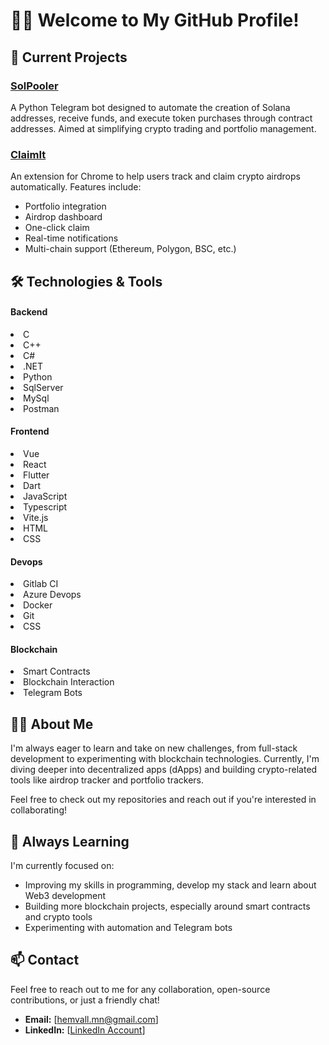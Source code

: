 # 👨‍💻 Welcome to My GitHub Profile!

## 🚀 Current Projects

### [SolPooler](https://github.com/hemvall/sol-pooler-telegram-bot)
A Python Telegram bot designed to automate the creation of Solana addresses, receive funds, and execute token purchases through contract addresses. Aimed at simplifying crypto trading and portfolio management.

### [ClaimIt](https://github.com/hemvall/ClaimIt)
An extension for Chrome to help users track and claim crypto airdrops automatically. Features include:
- Portfolio integration
- Airdrop dashboard
- One-click claim
- Real-time notifications
- Multi-chain support (Ethereum, Polygon, BSC, etc.)


## 🛠️ Technologies & Tools
<h4 align="left">Backend</h4>
<li>C</li>
<li>C++</li>
<li>C#</li>
<li>.NET</li>
<li>Python</li>
<li>SqlServer</li>
<li>MySql</li>
<li>Postman</li>
<h4 align="left">Frontend</h4>
<li>Vue</li>
<li>React</li>
<li>Flutter</li>
<li>Dart</li>
<li>JavaScript</li>
<li>Typescript</li>
<li>Vite.js</li>
<li>HTML</li>
<li>CSS</li>

<h4 align="left">Devops</h4>
<li>Gitlab CI</li>
<li>Azure Devops</li>
<li>Docker</li>
<li>Git</li>
<li>CSS</li>

<h4 align="left">Blockchain</h4>
<li>Smart Contracts</li>
<li>Blockchain Interaction</li>
<li>Telegram Bots</li>

<!--
![C](https://img.shields.io/badge/c-%2300599C.svg?style=for-the-badge&logo=c&logoColor=white) 
![C#](https://img.shields.io/badge/c%23-%23239120.svg?style=for-the-badge&logo=csharp&logoColor=white) 
![.Net](https://img.shields.io/badge/.NET-5C2D91?style=for-the-badge&logo=.net&logoColor=white) ![Next JS](https://img.shields.io/badge/Next-black?style=for-the-badge&logo=next.js&logoColor=white) 
![Python](https://img.shields.io/badge/python-3670A0?style=for-the-badge&logo=python&logoColor=ffdd54) 
![Vue.js](https://img.shields.io/badge/vue.js-%2335495e.svg?style=for-the-badge&logo=vuedotjs&logoColor=%234FC08D) ![Nginx](https://img.shields.io/badge/nginx-%23009639.svg?style=for-the-badge&logo=nginx&logoColor=white)
![Native JavaScript](https://img.shields.io/badge/javascript-%23323330.svg?style=for-the-badge&logo=javascript&logoColor=%23F7DF1E) 
![PowerShell](https://img.shields.io/badge/PowerShell-%235391FE.svg?style=for-the-badge&logo=powershell&logoColor=white) 
![TailwindCSS](https://img.shields.io/badge/tailwindcss-%2338B2AC.svg?style=for-the-badge&logo=tailwind-css&logoColor=white) 
![HTML5](https://img.shields.io/badge/html5-%23E34F26.svg?style=for-the-badge&logo=html5&logoColor=white) 

- **Tools:** Git, Gitlab, Azure Devops, Docker, Telegram Bot API
- **Blockchain:** Smart Contracts, Crypto (Airdrops, Multi-chain support)
-->
## 👨‍💻 About Me

I'm always eager to learn and take on new challenges, from full-stack development to experimenting with blockchain technologies. Currently, I'm diving deeper into decentralized apps (dApps) and building crypto-related tools like airdrop tracker and portfolio trackers.

Feel free to check out my repositories and reach out if you're interested in collaborating!

## 🌱 Always Learning

I'm currently focused on:
- Improving my skills in programming, develop my stack and learn about Web3 development
- Building more blockchain projects, especially around smart contracts and crypto tools
- Experimenting with automation and Telegram bots

## 📫 Contact

Feel free to reach out to me for any collaboration, open-source contributions, or just a friendly chat!

- **Email:** [hemvall.mn@gmail.com]
- **LinkedIn:** [[LinkedIn Account](https://www.linkedin.com/in/louis-serrano-842b09222/)]
